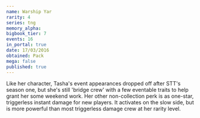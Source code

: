 ```yaml
---
name: Warship Yar
rarity: 4
series: tng
memory_alpha:
bigbook_tier: 7
events: 16
in_portal: true
date: 17/03/2016
obtained: Pack
mega: false
published: true
---
```


Like her character, Tasha's event appearances dropped off after STT's season one, but she's still 'bridge crew' with a few eventable traits to help grant her some weekend work. Her other non-collection perk is as one-star, triggerless instant damage for new players. It activates on the slow side, but is more powerful than most triggerless damage crew at her rarity level.

